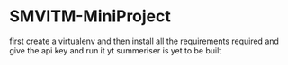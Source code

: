# SMVITM-MiniProject

first create a virtualenv and then install all the requirements  required and give the api key and run it yt summeriser is yet to be built